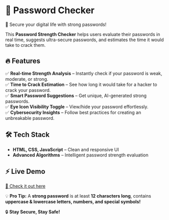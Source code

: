 # 🔐 Password Checker

🚀 Secure your digital life with strong passwords!

This **Password Strength Checker** helps users evaluate their passwords in real time, suggests ultra-secure passwords, and estimates the time it would take to crack them.

## 🔥 Features
✅ **Real-time Strength Analysis** – Instantly check if your password is weak, moderate, or strong.  
✅ **Time to Crack Estimation** – See how long it would take for a hacker to crack your password.  
✅ **Smart Password Suggestions** – Get unique, AI-generated strong passwords.  
✅ **Eye Icon Visibility Toggle** – View/hide your password effortlessly.  
✅ **Cybersecurity Insights** – Follow best practices for creating an unbreakable password.  

## 🛠️ Tech Stack  
- **HTML, CSS, JavaScript** – Clean and responsive UI  
- **Advanced Algorithms** – Intelligent password strength evaluation  

## ⚡ Live Demo  
[🔗 Check it out here](https://password-checker-filter.netlify.app/)  

💡 **Pro Tip:** A **strong password** is at least **12 characters long**, contains **uppercase & lowercase letters, numbers, and special symbols!**  

🔒 **Stay Secure, Stay Safe!**  
